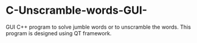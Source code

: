 # C-Unscramble-words-GUI-
GUI C++ program to solve jumble words or to unscramble the words.
This program is designed using QT framework.
